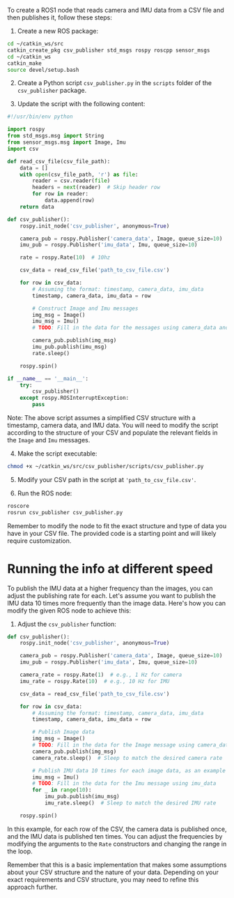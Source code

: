 To create a ROS1 node that reads camera and IMU data from a CSV file and then publishes it, follow these steps:

1. Create a new ROS package:

```bash
cd ~/catkin_ws/src
catkin_create_pkg csv_publisher std_msgs rospy roscpp sensor_msgs
cd ~/catkin_ws
catkin_make
source devel/setup.bash
```

2. Create a Python script `csv_publisher.py` in the `scripts` folder of the `csv_publisher` package.

3. Update the script with the following content:

```python
#!/usr/bin/env python

import rospy
from std_msgs.msg import String
from sensor_msgs.msg import Image, Imu
import csv

def read_csv_file(csv_file_path):
    data = []
    with open(csv_file_path, 'r') as file:
        reader = csv.reader(file)
        headers = next(reader)  # Skip header row
        for row in reader:
            data.append(row)
    return data

def csv_publisher():
    rospy.init_node('csv_publisher', anonymous=True)

    camera_pub = rospy.Publisher('camera_data', Image, queue_size=10)
    imu_pub = rospy.Publisher('imu_data', Imu, queue_size=10)

    rate = rospy.Rate(10)  # 10hz

    csv_data = read_csv_file('path_to_csv_file.csv')

    for row in csv_data:
        # Assuming the format: timestamp, camera_data, imu_data
        timestamp, camera_data, imu_data = row

        # Construct Image and Imu messages
        img_msg = Image()
        imu_msg = Imu()
        # TODO: Fill in the data for the messages using camera_data and imu_data

        camera_pub.publish(img_msg)
        imu_pub.publish(imu_msg)
        rate.sleep()

    rospy.spin()

if __name__ == '__main__':
    try:
        csv_publisher()
    except rospy.ROSInterruptException:
        pass
```

Note: The above script assumes a simplified CSV structure with a timestamp, camera data, and IMU data. You will need to modify the script according to the structure of your CSV and populate the relevant fields in the `Image` and `Imu` messages.

4. Make the script executable:

```bash
chmod +x ~/catkin_ws/src/csv_publisher/scripts/csv_publisher.py
```

5. Modify your CSV path in the script at `'path_to_csv_file.csv'`.

6. Run the ROS node:

```bash
roscore
rosrun csv_publisher csv_publisher.py
```

Remember to modify the node to fit the exact structure and type of data you have in your CSV file. The provided code is a starting point and will likely require customization.

# Running the info at different speed

To publish the IMU data at a higher frequency than the images, you can adjust the publishing rate for each. Let's assume you want to publish the IMU data 10 times more frequently than the image data. Here's how you can modify the given ROS node to achieve this:

1. Adjust the `csv_publisher` function:

```python
def csv_publisher():
    rospy.init_node('csv_publisher', anonymous=True)

    camera_pub = rospy.Publisher('camera_data', Image, queue_size=10)
    imu_pub = rospy.Publisher('imu_data', Imu, queue_size=10)

    camera_rate = rospy.Rate(1)  # e.g., 1 Hz for camera
    imu_rate = rospy.Rate(10)  # e.g., 10 Hz for IMU

    csv_data = read_csv_file('path_to_csv_file.csv')

    for row in csv_data:
        # Assuming the format: timestamp, camera_data, imu_data
        timestamp, camera_data, imu_data = row

        # Publish Image data
        img_msg = Image()
        # TODO: Fill in the data for the Image message using camera_data
        camera_pub.publish(img_msg)
        camera_rate.sleep()  # Sleep to match the desired camera rate

        # Publish IMU data 10 times for each image data, as an example
        imu_msg = Imu()
        # TODO: Fill in the data for the Imu message using imu_data
        for _ in range(10):
            imu_pub.publish(imu_msg)
            imu_rate.sleep()  # Sleep to match the desired IMU rate

    rospy.spin()
```

In this example, for each row of the CSV, the camera data is published once, and the IMU data is published ten times. You can adjust the frequencies by modifying the arguments to the `Rate` constructors and changing the range in the loop.

Remember that this is a basic implementation that makes some assumptions about your CSV structure and the nature of your data. Depending on your exact requirements and CSV structure, you may need to refine this approach further.

